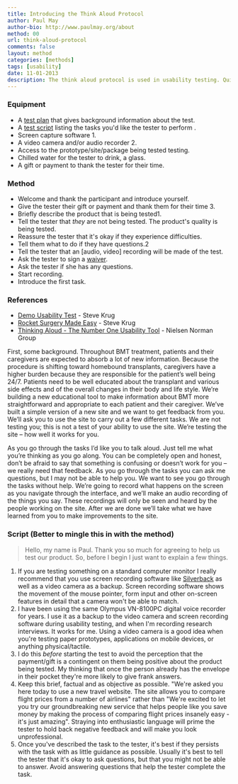 ```yaml
---
title: Introducing the Think Aloud Protocol
author: Paul May
author-bio: http://www.paulmay.org/about
method: 00
url: think-aloud-protocol
comments: false
layout: method
categories: [methods]
tags: [usability]
date: 11-01-2013
description: The think aloud protocol is used in usability testing. Quite simply, as you're asking a person ("the tester") to use a product (a prototype, a website, a piece of software) you ask them to think aloud so that you understand what they're doing, why they're doing it, what problems or frustrations they experience. This method tells you how to introduce the think aloud protocol to the tester. 
---
```

### Equipment
* A <a href="/test-plan">test plan</a> that gives background information about the test.
* A <a href="/test-script">test script</a> listing the tasks you'd like the tester to perform	.
* Screen capture software <span class="super">1</span>.
* A video camera and/or audio recorder <span class="super">2</span>.
* Access to the prototype/site/package being tested testing.
* Chilled water for the tester to drink, a glass.
* A gift or payment to thank the tester for their time.

### Method
* Welcome and thank the participant and introduce yourself.
* Give the tester their gift or payment and thank them for their time <span class="super">3</span>.
* Briefly describe the product that is being tested<span class="super">1</span>.
* Tell the tester that *they* are not being tested. The product's quality is being tested.
* Reassure the tester that it's okay if they experience difficulties. 
* Tell them what to do if they have questions.<span class="super">2</span>
* Tell the tester that an [audio, video] recording will be made of the test.
* Ask the tester to sign a <a href="/methods/usability-test-waiver">waiver</a>.  
* Ask the tester if she has any questions.
* Start recording.
* Introduce the first task.

### References
* [Demo Usability Test](http://www.youtube.com/watch?v=QckIzHC99Xc) - Steve Krug
* [Rocket Surgery Made Easy](http://www.sensible.com/rsme.html) - Steve Krug
* [Thinking Aloud - The Number One Usability Tool](http://www.nngroup.com/articles/thinking-aloud-the-1-usability-tool/) - Nielsen Norman Group

<div id="junk" class="invisible">

First, some background. Throughout BMT treatment, patients and their caregivers are expected to absorb a lot of new information. Because the procedure is shifting toward homebound transplants, caregivers have a higher burden because they are responsible for the patient’s well being 24/7. Patients need to be well educated about the transplant and various side effects and of the overall changes in their body and life style. We’re building a new educational tool to make information about BMT more straightforward and appropriate to each patient and their caregiver.
We’ve built a simple version of a new site and we want to get feedback from you. We’ll ask you to use the site to carry out a few different tasks.
We are not testing you; this is not a test of your ability to use the site. We’re testing the site – how well it works for you. 

As you go through the tasks I’d like you to talk aloud. Just tell me what you’re thinking as you go along. 
You can be completely open and honest, don’t be afraid to say that something is confusing or doesn’t work for you – we really need that feedback. 
As you go through the tasks you can ask me questions, but I may not be able to help you. We want to see you go through the tasks without help.
We’re going to record what happens on the screen as you navigate through the interface, and we’ll make an audio recording of the things you say. These recordings will only be seen and heard by the people working on the site. After we are done we’ll take what we have learned from you to make improvements to the site.


### Script (Better to mingle this in with the method)
> Hello, my name is Paul. Thank you so much for agreeing to help us test our product.
> So, before I begin I just want to explain a few things. 


</div>

1. If you are testing something on a standard computer monitor I really recommend that you use screen recording software like <a href="http://silverbackapp.com">Silverback</a> as well as a video camera as a backup. Screen recording software shows the movement of the mouse pointer, form input and other on-screen features in detail that a camera won't be able to match.
2. I have been using the same Olympus VN-8100PC digital voice recorder for years. I use it as a backup to the video camera and screen recording software during usability testing, and when I'm recording research interviews. It works for me. Using a video camera is a good idea when you're testing paper prototypes, applications on mobile devices, or anything physical/tactile.  
3. I do this *before* starting the test to avoid the perception that the payment/gift is a contingent on them being positive about the product being tested. My thinking that once the person already has the envelope in their pocket they're more likely to give frank answers.
4. Keep this brief, factual and as objective as possible. "We're asked you here today to use a new travel website. The site allows you to compare flight prices from a number of airlines" rather than "We're excited to let you try our groundbreaking new service that helps people like you save money by making the process of comparing flight prices insanely easy - it's just amazing". Straying into enthusiastic language will prime the tester to hold back negative feedback and will make you look unprofessional.
4. Once you've described the task to the tester, it's best if they persists with the task with as little guidance as possible. Usually it's best to tell the tester that it's okay to ask questions, but that you might not be able to answer. Avoid answering questions that help the tester complete the task.
